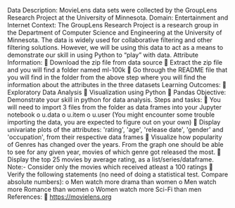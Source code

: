 Data Description: 
MovieLens data sets were collected by the GroupLens Research Project
at the University of Minnesota.
Domain: 
Entertainment and Internet
Context:
The GroupLens Research Project is a research group in the Department
of Computer Science and Engineering at the University of Minnesota. The data is widely 
used for collaborative filtering and other filtering solutions. However, we will be using 
this data to act as a means to demonstrate our skill in using Python to “play” with data.
Attribute Information:
 Download the zip file from data source
 Extract the zip file and you will find a folder named ml-100k
 Go through the README file that you will find in the folder from the above step 
where you will find the information about the attributes in the three datasets
Learning Outcomes: 
 Exploratory Data Analysis
 Visualization using Python
 Pandas
Objective:
Demonstrate your skill in python for data analysis.
Steps and tasks:
 You will need to import 3 files from the folder as data frames into your Jupyter 
notebook
o u.data 
o u.item
o u.user
(You might encounter some trouble importing the data, you are expected to 
figure out on your own)
 Display univariate plots of the attributes: 'rating', 'age', 'release date', 'gender' and 
'occupation', from their respective data frames
 Visualize how popularity of Genres has changed over the years. From the graph 
one should be able to see for any given year, movies of which genre got released 
the most.
 Display the top 25 movies by average rating, as a list/series/dataframe.
Note:- Consider only the movies which received atleast a 100 ratings
 Verify the following statements (no need of doing a statistical test. Compare 
absolute numbers):
o Men watch more drama than women
o Men watch more Romance than women
o Women watch more Sci-Fi than men
References:
 https://movielens.org
